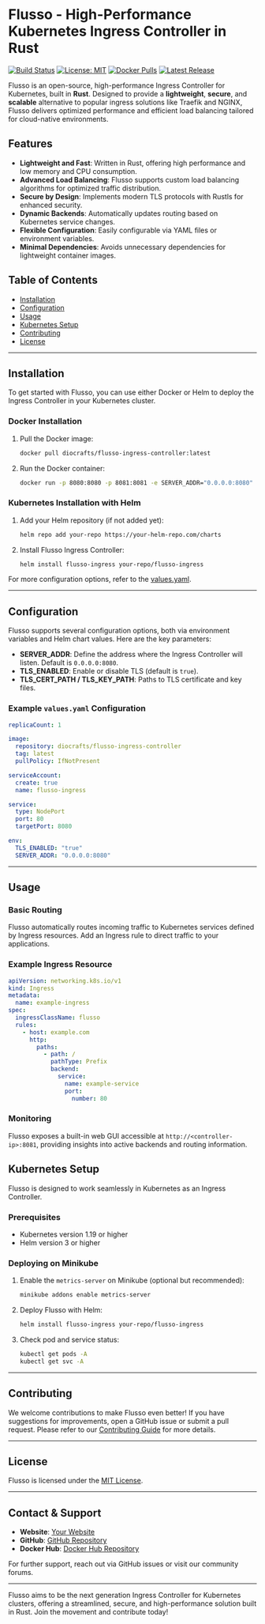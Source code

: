 
# Flusso - High-Performance Kubernetes Ingress Controller in Rust

[![Build Status](https://img.shields.io/github/workflow/status/diocrafts/flusso/Build%20and%20Test)](https://github.com/diocrafts/flusso/actions)
[![License: MIT](https://img.shields.io/badge/License-MIT-blue.svg)](LICENSE)
[![Docker Pulls](https://img.shields.io/docker/pulls/diocrafts/flusso)](https://hub.docker.com/r/diocrafts/flusso-ingress-controller)
[![Latest Release](https://img.shields.io/github/release/diocrafts/flusso.svg)](https://github.com/diocrafts/flusso/releases)

Flusso is an open-source, high-performance Ingress Controller for Kubernetes, built in **Rust**. Designed to provide a **lightweight**, **secure**, and **scalable** alternative to popular ingress solutions like Traefik and NGINX, Flusso delivers optimized performance and efficient load balancing tailored for cloud-native environments.

## Features

- **Lightweight and Fast**: Written in Rust, offering high performance and low memory and CPU consumption.
- **Advanced Load Balancing**: Flusso supports custom load balancing algorithms for optimized traffic distribution.
- **Secure by Design**: Implements modern TLS protocols with Rustls for enhanced security.
- **Dynamic Backends**: Automatically updates routing based on Kubernetes service changes.
- **Flexible Configuration**: Easily configurable via YAML files or environment variables.
- **Minimal Dependencies**: Avoids unnecessary dependencies for lightweight container images.

## Table of Contents

- [Installation](#installation)
- [Configuration](#configuration)
- [Usage](#usage)
- [Kubernetes Setup](#kubernetes-setup)
- [Contributing](#contributing)
- [License](#license)

---

## Installation

To get started with Flusso, you can use either Docker or Helm to deploy the Ingress Controller in your Kubernetes cluster.

### Docker Installation

1. Pull the Docker image:
   ```sh
   docker pull diocrafts/flusso-ingress-controller:latest
   ```

2. Run the Docker container:
   ```sh
   docker run -p 8080:8080 -p 8081:8081 -e SERVER_ADDR="0.0.0.0:8080" -e TLS_ENABLED="true" diocrafts/flusso-ingress-controller
   ```

### Kubernetes Installation with Helm

1. Add your Helm repository (if not added yet):
   ```sh
   helm repo add your-repo https://your-helm-repo.com/charts
   ```

2. Install Flusso Ingress Controller:
   ```sh
   helm install flusso-ingress your-repo/flusso-ingress
   ```

For more configuration options, refer to the [values.yaml](chart/values.yaml).

---

## Configuration

Flusso supports several configuration options, both via environment variables and Helm chart values. Here are the key parameters:

- **SERVER_ADDR**: Define the address where the Ingress Controller will listen. Default is `0.0.0.0:8080`.
- **TLS_ENABLED**: Enable or disable TLS (default is `true`).
- **TLS_CERT_PATH / TLS_KEY_PATH**: Paths to TLS certificate and key files.

### Example `values.yaml` Configuration

```yaml
replicaCount: 1

image:
  repository: diocrafts/flusso-ingress-controller
  tag: latest
  pullPolicy: IfNotPresent

serviceAccount:
  create: true
  name: flusso-ingress

service:
  type: NodePort
  port: 80
  targetPort: 8080

env:
  TLS_ENABLED: "true"
  SERVER_ADDR: "0.0.0.0:8080"
```

---

## Usage

### Basic Routing

Flusso automatically routes incoming traffic to Kubernetes services defined by Ingress resources. Add an Ingress rule to direct traffic to your applications.

### Example Ingress Resource

```yaml
apiVersion: networking.k8s.io/v1
kind: Ingress
metadata:
  name: example-ingress
spec:
  ingressClassName: flusso
  rules:
    - host: example.com
      http:
        paths:
          - path: /
            pathType: Prefix
            backend:
              service:
                name: example-service
                port:
                  number: 80
```

### Monitoring

Flusso exposes a built-in web GUI accessible at `http://<controller-ip>:8081`, providing insights into active backends and routing information.

## Kubernetes Setup

Flusso is designed to work seamlessly in Kubernetes as an Ingress Controller.

### Prerequisites

- Kubernetes version 1.19 or higher
- Helm version 3 or higher

### Deploying on Minikube

1. Enable the `metrics-server` on Minikube (optional but recommended):
   ```sh
   minikube addons enable metrics-server
   ```

2. Deploy Flusso with Helm:
   ```sh
   helm install flusso-ingress your-repo/flusso-ingress
   ```

3. Check pod and service status:
   ```sh
   kubectl get pods -A
   kubectl get svc -A
   ```

---

## Contributing

We welcome contributions to make Flusso even better! If you have suggestions for improvements, open a GitHub issue or submit a pull request. Please refer to our [Contributing Guide](CONTRIBUTING.md) for more details.

---

## License

Flusso is licensed under the [MIT License](LICENSE).

---

## Contact & Support

- **Website**: [Your Website](https://yourwebsite.com)
- **GitHub**: [GitHub Repository](https://github.com/diocrafts/flusso)
- **Docker Hub**: [Docker Hub Repository](https://hub.docker.com/r/diocrafts/flusso)

For further support, reach out via GitHub issues or visit our community forums.

---

Flusso aims to be the next generation Ingress Controller for Kubernetes clusters, offering a streamlined, secure, and high-performance solution built in Rust. Join the movement and contribute today!
